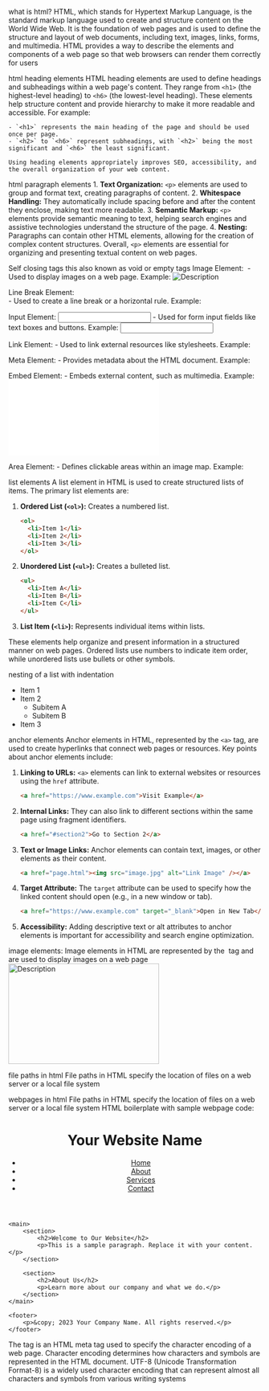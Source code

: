 what is html?
    HTML, which stands for Hypertext Markup Language, is the standard markup language used to create and structure content on the World Wide Web. It is the foundation of web pages and is used to define the structure and layout of web documents, including text, images, links, forms, and multimedia. HTML provides a way to describe the elements and components of a web page so that web browsers can render them correctly for users

html heading elements
    HTML heading elements are used to define headings and subheadings within a web page's content. They range from `<h1>` (the highest-level heading) to `<h6>` (the lowest-level heading). These elements help structure content and provide hierarchy to make it more readable and accessible. For example:

    - `<h1>` represents the main heading of the page and should be used once per page.
    - `<h2>` to `<h6>` represent subheadings, with `<h2>` being the most significant and `<h6>` the least significant.

    Using heading elements appropriately improves SEO, accessibility, and the overall organization of your web content.

html paragraph elements
    1. **Text Organization:** `<p>` elements are used to group and format text, creating paragraphs of content.
    2. **Whitespace Handling:** They automatically include spacing before and after the content they enclose, making text more readable.
    3. **Semantic Markup:** `<p>` elements provide semantic meaning to text, helping search engines and assistive technologies understand the structure of the page.
    4. **Nesting:** Paragraphs can contain other HTML elements, allowing for the creation of complex content structures.
    Overall, `<p>` elements are essential for organizing and presenting textual content on web pages.

Self closing tags
    this also known as void or empty tags
    Image Element: <img> - Used to display images on a web page.
Example: <img src="image.jpg" alt="Description" />

Line Break Element: <br> - Used to create a line break or a horizontal rule.
Example: <br />

Input Element: <input> - Used for form input fields like text boxes and buttons.
Example: <input type="text" name="username" />

Link Element: <link> - Used to link external resources like stylesheets.
Example: <link rel="stylesheet" href="styles.css" />

Meta Element: <meta> - Provides metadata about the HTML document.
Example: <meta charset="UTF-8" />

Embed Element: <embed> - Embeds external content, such as multimedia.
Example: <embed src="video.mp4" />

Area Element: <area> - Defines clickable areas within an image map.
Example: <area shape="circle" coords="90,58,3" href="page.html" />



list elements
    A list element in HTML is used to create structured lists of items. The primary list elements are:

1. **Ordered List (`<ol>`):** Creates a numbered list.
   ```html
   <ol>
     <li>Item 1</li>
     <li>Item 2</li>
     <li>Item 3</li>
   </ol>
   ```

2. **Unordered List (`<ul>`):** Creates a bulleted list.
   ```html
   <ul>
     <li>Item A</li>
     <li>Item B</li>
     <li>Item C</li>
   </ul>
   ```

3. **List Item (`<li>`):** Represents individual items within lists.

These elements help organize and present information in a structured manner on web pages. Ordered lists use numbers to indicate item order, while unordered lists use bullets or other symbols.



nesting of a list with indentation
<ul>
  <li>Item 1</li>
  <li>Item 2
    <ul> <!-- Nested Unordered List -->
      <li>Subitem A</li>
      <li>Subitem B</li>
    </ul>
  </li>
  <li>Item 3</li>
</ul>


anchor elements
Anchor elements in HTML, represented by the `<a>` tag, are used to create hyperlinks that connect web pages or resources. Key points about anchor elements include:

1. **Linking to URLs:** `<a>` elements can link to external websites or resources using the `href` attribute.
   ```html
   <a href="https://www.example.com">Visit Example</a>
   ```

2. **Internal Links:** They can also link to different sections within the same page using fragment identifiers.
   ```html
   <a href="#section2">Go to Section 2</a>
   ```

3. **Text or Image Links:** Anchor elements can contain text, images, or other elements as their content.
   ```html
   <a href="page.html"><img src="image.jpg" alt="Link Image" /></a>
   ```

4. **Target Attribute:** The `target` attribute can be used to specify how the linked content should open (e.g., in a new window or tab).
   ```html
   <a href="https://www.example.com" target="_blank">Open in New Tab</a>
   ```

5. **Accessibility:** Adding descriptive text or alt attributes to anchor elements is important for accessibility and search engine optimization.







image elements:
Image elements in HTML are represented by the <img> tag and are used to display images on a web page
    <img src="image.jpg" alt="Description" width="300" height="200" />



file paths in html
    File paths in HTML specify the location of files on a web server or a local file system


webpages in html
    File paths in HTML specify the location of files on a web server or a local file system
    HTML boilerplate with sample webpage code:
<!DOCTYPE html>
<html lang="en">
<head>
    <meta charset="UTF-8">
    <meta name="viewport" content="width=device-width, initial-scale=1.0">
    <title>Your Page Title</title>
    <meta name="description" content="Your page description goes here.">
    <link rel="stylesheet" href="styles.css">
</head>
<body>
    <header>
        <h1>Your Website Name</h1>
        <nav>
            <ul>
                <li><a href="#">Home</a></li>
                <li><a href="#">About</a></li>
                <li><a href="#">Services</a></li>
                <li><a href="#">Contact</a></li>
            </ul>
        </nav>
    </header>

    <main>
        <section>
            <h2>Welcome to Our Website</h2>
            <p>This is a sample paragraph. Replace it with your content.</p>
        </section>

        <section>
            <h2>About Us</h2>
            <p>Learn more about our company and what we do.</p>
        </section>
    </main>

    <footer>
        <p>&copy; 2023 Your Company Name. All rights reserved.</p>
    </footer>
</body>
</html>

The <meta charset="UTF-8"> tag is an HTML meta tag used to specify the character encoding of a web page. Character encoding determines how characters and symbols are represented in the HTML document. UTF-8 (Unicode Transformation Format-8) is a widely used character encoding that can represent almost all characters and symbols from various writing systems







        


